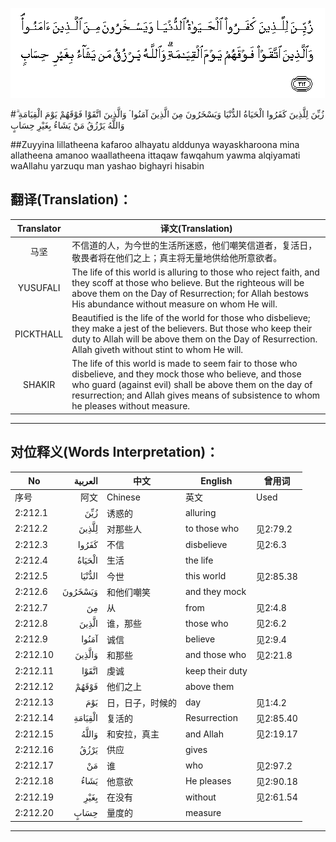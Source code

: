 ![002:212](images/002_212.gif)

#زُيِّنَ لِلَّذِينَ كَفَرُوا الْحَيَاةُ الدُّنْيَا وَيَسْخَرُونَ مِنَ الَّذِينَ آمَنُوا ۘ وَالَّذِينَ اتَّقَوْا فَوْقَهُمْ يَوْمَ الْقِيَامَةِ ۗ وَاللَّهُ يَرْزُقُ مَنْ يَشَاءُ بِغَيْرِ حِسَابٍ 

##Zuyyina lillatheena kafaroo alhayatu alddunya wayaskharoona mina allatheena amanoo waallatheena ittaqaw fawqahum yawma alqiyamati waAllahu yarzuqu man yashao bighayri hisabin 

## 翻译(Translation)：

| Translator | 译文(Translation)                                            |
| :--------: | ------------------------------------------------------------ |
|    马坚    | 不信道的人，为今世的生活所迷惑，他们嘲笑信道者，复活日，敬畏者将在他们之上；真主将无量地供给他所意欲者。 |
|  YUSUFALI  | The life of this world is alluring to those who reject faith, and they scoff at those who believe. But the righteous will be above them on the Day of Resurrection; for Allah bestows His abundance without measure on whom He will. |
| PICKTHALL  | Beautified is the life of the world for those who disbelieve; they make a jest of the believers. But those who keep their duty to Allah will be above them on the Day of Resurrection. Allah giveth without stint to whom He will. |
|   SHAKIR   | The life of this world is made to seem fair to those who disbelieve, and they mock those who believe, and those who guard (against evil) shall be above them on the day of resurrection; and Allah gives means of subsistence to whom he pleases without measure. |

---

## 对位释义(Words Interpretation)：

| No   | العربية | 中文    | English | 曾用词 |
| ---- | ------: | ------- | ------- | ------ |
| 序号 |    阿文 | Chinese | 英文    | Used   |
| 2:212.1  | زُيِّنَ     | 诱惑的           | alluring        |           |
| 2:212.2  | لِلَّذِينَ   | 对那些人         | to those who    | 见2:79.2  |
| 2:212.3  | كَفَرُوا   | 不信             | disbelieve      | 见2:6.3   |
| 2:212.4  | الْحَيَاةُ  | 生活             | the life        |           |
| 2:212.5  | الدُّنْيَا  | 今世             | this world      | 见2:85.38 |
| 2:212.6  | وَيَسْخَرُونَ | 和他们嘲笑       | and they mock   |           |
| 2:212.7  | مِنَ      | 从               | from            | 见2:4.8   |
| 2:212.8  | الَّذِينَ   | 谁，那些         | those who       | 见2:6.2   |
| 2:212.9  | آمَنُوا   | 诚信             | believe         | 见2:9.4   |
| 2:212.10 | وَالَّذِينَ  | 和那些           | and those who   | 见2:21.8  |
| 2:212.11 | اتَّقَوْا   | 虔诚             | keep their duty |           |
| 2:212.12 | فَوْقَهُمْ   | 他们之上         | above them      |           |
| 2:212.13 | يَوْمَ     | 日，日子，时候的 | day             | 见1:4.2   |
| 2:212.14 | الْقِيَامَةِ | 复活的           | Resurrection    | 见2:85.40 |
| 2:212.15 | وَاللَّهُ   | 和安拉，真主     | and Allah       | 见2:19.17 |
| 2:212.16 | يَرْزُقُ    | 供应             | gives           |           |
| 2:212.17 | مَنْ      | 谁               | who             | 见2:97.2  |
| 2:212.18 | يَشَاءُ    | 他意欲           | He pleases      | 见2:90.18 |
| 2:212.19 | بِغَيْرِ    | 在没有          | without         | 见2:61.54 |
| 2:212.20 | حِسَابٍ    | 量度的           | measure         |           |

---
